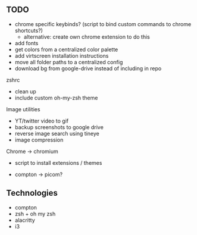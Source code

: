 ## TODO
- chrome specific keybinds? (script to bind custom commands to chrome shortcuts?)
    - alternative: create own chrome extension to do this
- add fonts
- get colors from a centralized color palette
- add virtscreen installation instructions
- move all folder paths to a centralized config
- download bg from google-drive instead of including in repo

zshrc
- clean up
- include custom oh-my-zsh theme

Image utilities
- YT/twitter video to gif
- backup screenshots to google drive
- reverse image search using tineye
- image compression

Chrome -> chromium
- script to install extensions / themes

- compton -> picom?

## Technologies
- compton
- zsh + oh my zsh
- alacritty
- i3